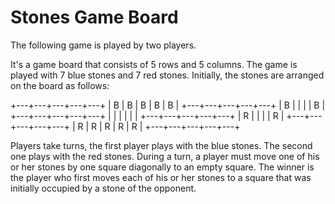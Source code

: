 # Stones Game Board

The following game is played by two players.

 It's a game board that consists of 5 rows and 5 columns. The game is played with 7 blue stones 
and 7 red stones. Initially, the stones are arranged on the board as follows:

+---+---+---+---+---+
| B | B | B | B | B |
+---+---+---+---+---+
| B |   |   |   | B |
+---+---+---+---+---+
|   |   |   |   |   |
+---+---+---+---+---+
| R |   |   |   | R |
+---+---+---+---+---+
| R | R | R | R | R |
+---+---+---+---+---+

  Players take turns, the first player plays with the blue stones.
The second one plays with the red stones. During a turn, a player must move one of his or her stones 
by one square diagonally to an empty square. 
The winner is the player who first moves each of his or her stones to a square that was initially 
occupied by a stone of the opponent.








